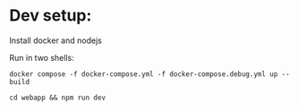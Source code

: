 # Dev setup:

Install docker and nodejs

Run in two shells:

`docker compose -f docker-compose.yml -f docker-compose.debug.yml up --build`

`cd webapp && npm run dev`
